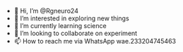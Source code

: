 - 👋 Hi, I’m @Rgneuro24
- 👀 I’m interested in exploring new things
- 🌱 I’m currently learning science
- 💞️ I’m looking to collaborate on experiment
- 📫 How to reach me via WhatsApp wae.233204745463

<!---
Rgneuro24/Rgneuro24 is a ✨ special ✨ repository because its `README.md` (this file) appears on your GitHub profile.
You can click the Preview link to take a look at your changes.
--->

